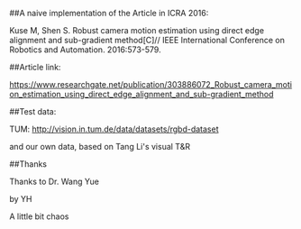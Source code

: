 ##A naive implementation of the Article in ICRA 2016:
 
Kuse M, Shen S. Robust camera motion estimation using direct edge alignment and sub-gradient method[C]// IEEE International Conference on Robotics and Automation. 2016:573-579.

##Article link:

https://www.researchgate.net/publication/303886072_Robust_camera_motion_estimation_using_direct_edge_alignment_and_sub-gradient_method

##Test data:

TUM:    http://vision.in.tum.de/data/datasets/rgbd-dataset

and our own data, based on Tang Li's visual T&R

##Thanks

Thanks to Dr. Wang Yue

by YH

A little bit chaos


